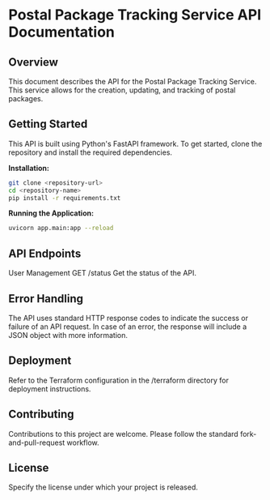 # Postal Package Tracking Service API Documentation

## Overview

This document describes the API for the Postal Package Tracking Service. This service allows for the creation, updating, and tracking of postal packages.

## Getting Started

This API is built using Python's FastAPI framework. To get started, clone the repository and install the required dependencies.

**Installation:**

```bash
git clone <repository-url>
cd <repository-name>
pip install -r requirements.txt
```

**Running the Application:**

```bash
uvicorn app.main:app --reload
```

## API Endpoints

User Management
GET /status
Get the status of the API.

## Error Handling

The API uses standard HTTP response codes to indicate the success or failure of an API request. In case of an error, the response will include a JSON object with more information.

## Deployment

Refer to the Terraform configuration in the /terraform directory for deployment instructions.

## Contributing

Contributions to this project are welcome. Please follow the standard fork-and-pull-request workflow.

## License

Specify the license under which your project is released.
